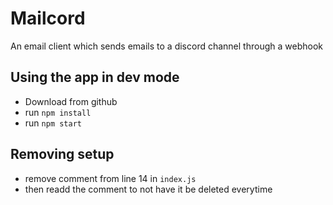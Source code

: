 # Mailcord
An email client which sends emails to a discord channel through a webhook

## Using the app in dev mode
- Download from github
- run `npm install`
- run `npm start`

## Removing setup
- remove comment from line 14 in `index.js`
- then readd the comment to not have it be deleted everytime


